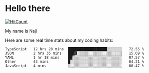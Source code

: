 # Hello there

[![HitCount](http://hits.dwyl.com/na-ji/na-ji.svg)](https://youtu.be/dQw4w9WgXcQ)

My name is Naji

Here are some real time stats about my coding habits:

<!--START_SECTION:waka-->
```text
TypeScript   12 hrs 28 mins  ██████████████████░░░░░░░   72.55 % 
JSON         2 hrs 35 mins   ███▓░░░░░░░░░░░░░░░░░░░░░   15.09 % 
YAML         1 hr 18 mins    ██░░░░░░░░░░░░░░░░░░░░░░░   07.57 % 
Other        43 mins         █░░░░░░░░░░░░░░░░░░░░░░░░   04.21 % 
JavaScript   4 mins          ░░░░░░░░░░░░░░░░░░░░░░░░░   00.47 % 
```
<!--END_SECTION:waka-->
